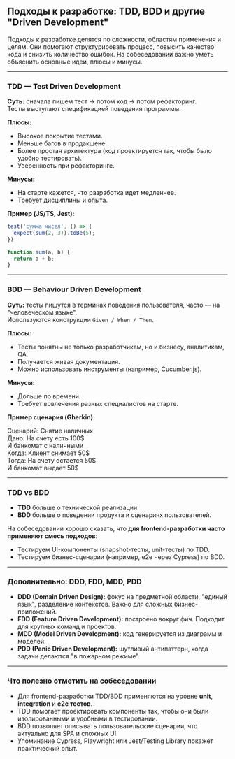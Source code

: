 ## Подходы к разработке: TDD, BDD и другие "Driven Development"

Подходы к разработке делятся по сложности, областям применения и целям. Они помогают структурировать процесс, повысить качество кода и снизить количество ошибок. На собеседовании важно уметь объяснить основные идеи, плюсы и минусы.

---

### TDD — Test Driven Development
**Суть:** сначала пишем тест → потом код → потом рефакторинг.  
Тесты выступают спецификацией поведения программы.

**Плюсы:**
- Высокое покрытие тестами.
- Меньше багов в продакшене.
- Более простая архитектура (код проектируется так, чтобы было удобно тестировать).
- Уверенность при рефакторинге.

**Минусы:**
- На старте кажется, что разработка идет медленнее.
- Требует дисциплины и опыта.

**Пример (JS/TS, Jest):**

```js
test('сумма чисел', () => {  
  expect(sum(2, 3)).toBe(5);  
})

function sum(a, b) {  
  return a + b;  
}
```

---

### BDD — Behaviour Driven Development
**Суть:** тесты пишутся в терминах поведения пользователя, часто — на "человеческом языке".  
Используются конструкции `Given / When / Then`.

**Плюсы:**
- Тесты понятны не только разработчикам, но и бизнесу, аналитикам, QA.
- Получается живая документация.
- Можно использовать инструменты (например, Cucumber.js).

**Минусы:**
- Дольше по времени.
- Требует вовлечения разных специалистов на старте.

**Пример сценария (Gherkin):**

Сценарий: Снятие наличных  
Дано: На счету есть 100$  
И банкомат с наличными  
Когда: Клиент снимает 50$  
Тогда: На счету остается 50$  
И банкомат выдает 50$

---

### TDD vs BDD
- **TDD** больше о технической реализации.  
- **BDD** больше о поведении продукта и сценариях пользователей.

На собеседовании хорошо сказать, что **для frontend-разработки часто применяют смесь подходов**:  
- Тестируем UI-компоненты (snapshot-тесты, unit-тесты) по TDD.  
- Тестируем бизнес-сценарии (например, e2e через Cypress) по BDD.  

---

### Дополнительно: DDD, FDD, MDD, PDD
- **DDD (Domain Driven Design):** фокус на предметной области, "единый язык", разделение контекстов. Важно для сложных бизнес-приложений.
- **FDD (Feature Driven Development):** построено вокруг фич. Подходит для крупных команд и проектов.
- **MDD (Model Driven Development):** код генерируется из диаграмм и моделей.
- **PDD (Panic Driven Development):** шутливый антипаттерн, когда задачи делаются "в пожарном режиме".

---

### Что полезно отметить на собеседовании
- Для frontend-разработки TDD/BDD применяются на уровне **unit**, **integration** и **e2e тестов**.  
- TDD помогает проектировать компоненты так, чтобы они были изолированными и удобными в тестировании.  
- BDD позволяет описывать пользовательские сценарии, что актуально для SPA и сложных UI.  
- Упоминание Cypress, Playwright или Jest/Testing Library покажет практический опыт.

